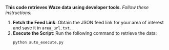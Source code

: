 **This code retrieves Waze data using developer tools.**
*Follow these instructions:*

1. **Fetch the Feed Link**: Obtain the JSON feed link for your area of interest and save it in `area_url.txt`.
2. **Execute the Script**: Run the following command to retrieve the data:
   ```bash
   python auto_execute.py
   
